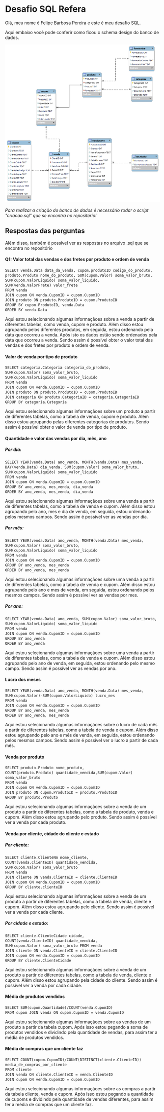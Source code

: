 # Desafio SQL Refera

Olá, meu nome é Felipe Barbosa Pereira e este é meu desafio SQL.

Aqui embaixo você pode conferir como ficou o schema design do banco de dados.

![alt text](https://github.com/lipebpereira/desafio_sql/blob/main/tables.png?raw=true)

*Para realizar a criação do banco de dados é necessário rodar o script "criacao.sql" que se encontra no repositório!*

## Respostas das perguntas
Além disso, também é possível ver as respostas no arquivo .sql que se encontra no repositório

#### Q1: Valor total das vendas e dos fretes por produto e ordem de venda

  ``` 
SELECT venda.Data data_da_venda, cupom.produtoID codigo_do_produto,
produto.Produto nome_do_produto, SUM(cupom.Valor) soma_valor_bruto, 
SUM(cupom.ValorLiquido) soma_valor_liquido,
SUM(venda.ValorFrete) valor_frete
FROM venda
JOIN cupom ON venda.CupomID = cupom.CupomID
JOIN produto ON produto.ProdutoID = cupom.ProdutoID
GROUP BY cupom.ProdutoID, venda.Data
ORDER BY venda.Data  
```
Aqui estou selecionando algumas informaçãoes sobre a venda a partir de diferentes tabelas, como venda, cupom e produto. Além disso estou agrupando pelos diferentes produtos, em seguida, estou ordenando pela data que ocorreu a venda. Após isto os dados estão sendo ordenados pela data que ocorreu a venda. Sendo assim é possível obter o valor total das vendas e dos fretes por produto e ordem de venda.

#### Valor de venda por tipo de produto
``` 
SELECT categoria.Categoria categoria_do_produto, 
SUM(cupom.Valor) soma_valor_bruto, 
SUM(cupom.ValorLiquido) soma_valor_liquido
FROM venda
JOIN cupom ON venda.CupomID = cupom.CupomID
JOIN produto ON produto.ProdutoID = cupom.ProdutoID
JOIN categoria ON produto.CategoriaID = categoria.CategoriaID
GROUP BY categoria.Categoria  
```
Aqui estou selecionando algumas informaçãoes sobre um produto a partir de diferentes tabelas, como a tabela de venda, cupom e produto. Além disso estou agrupando pelas diferentes categorias de produtos. Sendo assim é possível obter o valor de venda por tipo de produto.

#### Quantidade e valor das vendas por dia, mês, ano

##### Por dia:
``` 
SELECT YEAR(venda.Data) ano_venda, MONTH(venda.Data) mes_venda,
DAY(venda.Data) dia_venda, SUM(cupom.Valor) soma_valor_bruto, 
SUM(cupom.ValorLiquido) soma_valor_liquido
FROM venda
JOIN cupom ON venda.CupomID = cupom.CupomID
GROUP BY ano_venda, mes_venda, dia_venda
ORDER BY ano_venda, mes_venda, dia_venda
```
Aqui estou selecionando algumas informaçãoes sobre uma venda a partir de diferentes tabelas, como a tabela de venda e cupom. Além disso estou agrupando pelo ano, mes e dia de venda, em seguida, estou ordenando pelos mesmos campos. Sendo assim é possível ver as vendas por dia.

##### Por mês:
``` 
SELECT YEAR(venda.Data) ano_venda, MONTH(venda.Data) mes_venda,
SUM(cupom.Valor) soma_valor_bruto, 
SUM(cupom.ValorLiquido) soma_valor_liquido
FROM venda
JOIN cupom ON venda.CupomID = cupom.CupomID
GROUP BY ano_venda, mes_venda
ORDER BY ano_venda, mes_venda
```
Aqui estou selecionando algumas informaçãoes sobre uma venda a partir de diferentes tabelas, como a tabela de venda e cupom. Além disso estou agrupando pelo ano e mes de venda, em seguida, estou ordenando pelos mesmos campos. Sendo assim é possível ver as vendas por mes.

##### Por ano:
``` 
SELECT YEAR(venda.Data) ano_venda, SUM(cupom.Valor) soma_valor_bruto,
SUM(cupom.ValorLiquido) soma_valor_liquido
FROM venda
JOIN cupom ON venda.CupomID = cupom.CupomID
GROUP BY ano_venda
ORDER BY ano_venda
```
Aqui estou selecionando algumas informaçãoes sobre uma venda a partir de diferentes tabelas, como a tabela de venda e cupom. Além disso estou agrupando pelo ano de venda, em seguida, estou ordenando pelo mesmo campo. Sendo assim é possível ver as vendas por ano.

#### Lucro dos meses
``` 
SELECT YEAR(venda.Data) ano_venda, MONTH(venda.Data) mes_venda, 
SUM(cupom.Valor)-SUM(cupom.ValorLiquido) lucro_mes
FROM venda
JOIN cupom ON venda.CupomID = cupom.CupomID
GROUP BY ano_venda, mes_venda
ORDER BY ano_venda, mes_venda
```
Aqui estou selecionando algumas informaçãoes sobre o lucro de cada mês a partir de diferentes tabelas, como a tabela de venda e cupom. Além disso estou agrupando pelo ano e mês de venda, em seguida, estou ordenando pelos mesmos campos. Sendo assim é possível ver o lucro a partir de cada mês.

#### Venda por produto
``` 
SELECT produto.Produto nome_produto, 
COUNT(produto.Produto) quantidade_vendida,SUM(cupom.Valor) soma_valor_bruto 
FROM venda
JOIN cupom ON venda.CupomID = cupom.CupomID
JOIN produto ON cupom.ProdutoID = produto.ProdutoID
GROUP BY produto.Produto
```
Aqui estou selecionando algumas informaçãoes sobre a venda de um produto a partir de diferentes tabelas, como a tabela de produto, venda e cupom. Além disso estou agrupando pelo produto. Sendo assim é possível ver a venda por cada produto.

#### Venda por cliente, cidade do cliente e estado

##### Por cliente:
``` 
SELECT cliente.ClienteNm nome_cliente, 
COUNT(venda.ClienteID) quantidade_vendida, 
SUM(cupom.Valor) soma_valor_bruto 
FROM venda
JOIN cliente ON venda.ClienteID = cliente.ClienteID
JOIN cupom ON venda.CupomID = cupom.CupomID
GROUP BY cliente.clienteID
```
Aqui estou selecionando algumas informaçãoes sobre a venda de um produto a partir de diferentes tabelas, como a tabela de venda, cliente e cupom. Além disso estou agrupando pelo cliente. Sendo assim é possível ver a venda por cada cliente.

##### Por cidade e estado:
``` 
SELECT cliente.ClienteCidade cidade, 
COUNT(venda.ClienteID) quantidade_vendida, 
SUM(cupom.Valor) soma_valor_bruto FROM venda
JOIN cliente ON venda.ClienteID = cliente.ClienteID
JOIN cupom ON venda.CupomID = cupom.CupomID
GROUP BY cliente.ClienteCidade
```
Aqui estou selecionando algumas informaçãoes sobre a venda de um produto a partir de diferentes tabelas, como a tabela de venda, cliente e cupom. Além disso estou agrupando pela cidade do cliente. Sendo assim é possível ver a venda por cada cidade.


#### Média de produtos vendidos
``` 
SELECT SUM(cupom.Quantidade)/COUNT(venda.CupomID) 
FROM cupom JOIN venda ON cupom.CupomID = venda.CupomID
```
Aqui estou selecionando algumas informaçãoes sobre as vendas de um produto a partir da tabela cupom. Após isso estou pegando a soma de produtos vendidos e dividindo pela quantidade de vendas, para assim ter a média de produtos vendidos.

#### Média de compras que um cliente faz
``` 
SELECT COUNT(cupom.CupomID)/COUNT(DISTINCT(cliente.ClienteID)) media_de_compras_por_cliente
FROM cliente
JOIN venda ON cliente.ClienteID = venda.ClienteID
JOIN cupom ON venda.CupomID = cupom.CupomID
```
Aqui estou selecionando algumas informaçãoes sobre as compras a partir da tabela cliente, venda e cupom. Após isso estou pegando a quantidade de cupoms e dividindo pela quantidade de vendas diferentes, para assim ter a média de compras que um cliente faz.

